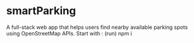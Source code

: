# smartParking
A full-stack web app that helps users find nearby available parking spots using OpenStreetMap APIs.
Start with : (run)
    npm i